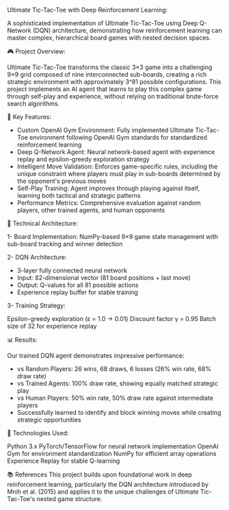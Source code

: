 Ultimate Tic-Tac-Toe with Deep Reinforcement Learning:

A sophisticated implementation of Ultimate Tic-Tac-Toe using Deep Q-Network (DQN) architecture, demonstrating how reinforcement learning can master complex, hierarchical board games with nested decision spaces.

🎮 Project Overview:

Ultimate Tic-Tac-Toe transforms the classic 3×3 game into a challenging 9×9 grid composed of nine interconnected sub-boards, creating a rich strategic environment with approximately 3^81 possible configurations. This project implements an AI agent that learns to play this complex game through self-play and experience, without relying on traditional brute-force search algorithms.

🚀 Key Features:

* Custom OpenAI Gym Environment: Fully implemented Ultimate Tic-Tac-Toe environment following OpenAI Gym standards for standardized reinforcement learning
* Deep Q-Network Agent: Neural network-based agent with experience replay and epsilon-greedy exploration strategy
* Intelligent Move Validation: Enforces game-specific rules, including the unique constraint where players must play in sub-boards determined by the opponent's previous moves
* Self-Play Training: Agent improves through playing against itself, learning both tactical and strategic patterns
* Performance Metrics: Comprehensive evaluation against random players, other trained agents, and human opponents

🧠 Technical Architecture:

1- Board Implementation: NumPy-based 9×9 game state management with sub-board tracking and winner detection

2- DQN Architecture:

* 3-layer fully connected neural network
* Input: 82-dimensional vector (81 board positions + last move)
* Output: Q-values for all 81 possible actions
* Experience replay buffer for stable training


3- Training Strategy:

Epsilon-greedy exploration (ε = 1.0 → 0.01)
Discount factor γ = 0.95
Batch size of 32 for experience replay


📊 Results:

Our trained DQN agent demonstrates impressive performance:

* vs Random Players: 26 wins, 68 draws, 6 losses (26% win rate, 68% draw rate)
* vs Trained Agents: 100% draw rate, showing equally matched strategic play
* vs Human Players: 50% win rate, 50% draw rate against intermediate players
* Successfully learned to identify and block winning moves while creating strategic opportunities

🔧 Technologies Used:

Python 3.x
PyTorch/TensorFlow for neural network implementation
OpenAI Gym for environment standardization
NumPy for efficient array operations
Experience Replay for stable Q-learning


📚 References
This project builds upon foundational work in deep reinforcement learning, particularly the DQN architecture introduced by Mnih et al. (2015) and applies it to the unique challenges of Ultimate Tic-Tac-Toe's nested game structure.
